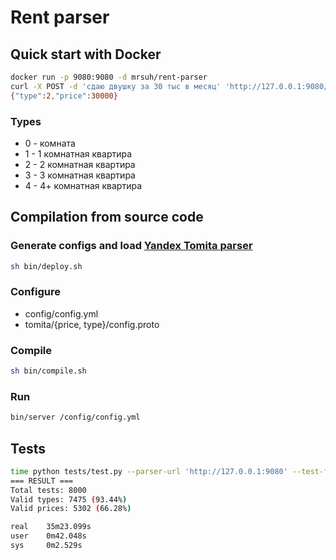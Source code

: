 # Rent parser

## Quick start with Docker
```bash
docker run -p 9080:9080 -d mrsuh/rent-parser
curl -X POST -d 'сдаю двушку за 30 тыс в месяц' 'http://127.0.0.1:9080/parse'
{"type":2,"price":30000}
```

### Types
* 0 - комната
* 1 - 1 комнатная квартира
* 2 - 2 комнатная квартира
* 3 - 3 комнатная квартира
* 4 - 4+ комнатная квартира


## Compilation from source code

### Generate configs and load [Yandex Tomita parser](https://github.com/yandex/tomita-parser)
```bash
sh bin/deploy.sh
```

### Configure
* config/config.yml
* tomita/{price, type}/config.proto

### Compile
```bash
sh bin/compile.sh
```

### Run
```bash
bin/server /config/config.yml
```

## Tests
```bash
time python tests/test.py --parser-url 'http://127.0.0.1:9080' --test-file 'go/src/rent-parser/tests/tests.yml' --process-count 4
=== RESULT ===
Total tests: 8000
Valid types: 7475 (93.44%)
Valid prices: 5302 (66.28%)

real    35m23.099s
user    0m42.048s
sys     0m2.529s
```